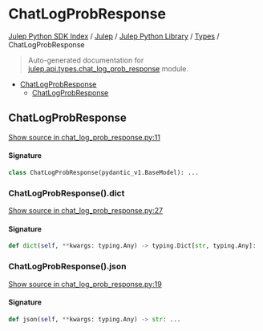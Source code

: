 # ChatLogProbResponse

[Julep Python SDK Index](../../../README.md#julep-python-sdk-index) / [Julep](../../index.md#julep) / [Julep Python Library](../index.md#julep-python-library) / [Types](./index.md#types) / ChatLogProbResponse

> Auto-generated documentation for [julep.api.types.chat_log_prob_response](../../../../../../../julep/api/types/chat_log_prob_response.py) module.

- [ChatLogProbResponse](#chatlogprobresponse)
  - [ChatLogProbResponse](#chatlogprobresponse-1)

## ChatLogProbResponse

[Show source in chat_log_prob_response.py:11](../../../../../../../julep/api/types/chat_log_prob_response.py#L11)

#### Signature

```python
class ChatLogProbResponse(pydantic_v1.BaseModel): ...
```

### ChatLogProbResponse().dict

[Show source in chat_log_prob_response.py:27](../../../../../../../julep/api/types/chat_log_prob_response.py#L27)

#### Signature

```python
def dict(self, **kwargs: typing.Any) -> typing.Dict[str, typing.Any]: ...
```

### ChatLogProbResponse().json

[Show source in chat_log_prob_response.py:19](../../../../../../../julep/api/types/chat_log_prob_response.py#L19)

#### Signature

```python
def json(self, **kwargs: typing.Any) -> str: ...
```